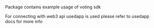 Package contains example usage of voting sdk 

For connecting with web3 api usedapp is used please refer to usedapp docs for more info